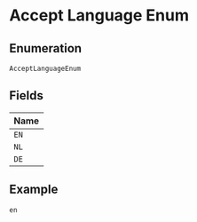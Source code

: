 
# Accept Language Enum

## Enumeration

`AcceptLanguageEnum`

## Fields

| Name |
|  --- |
| `EN` |
| `NL` |
| `DE` |

## Example

```
en
```

